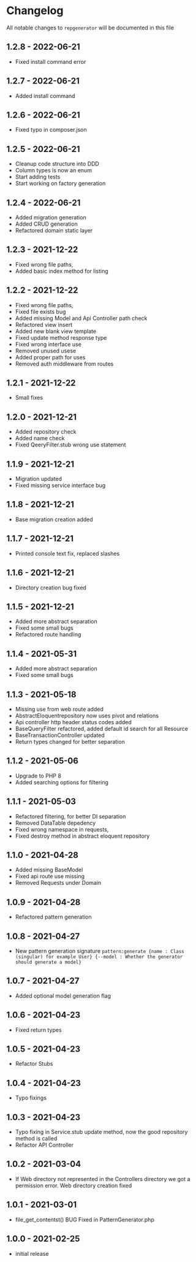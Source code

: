 # Changelog

All notable changes to `repgenerator` will be documented in this file

## 1.2.8 - 2022-06-21
- Fixed install command error

## 1.2.7 - 2022-06-21
- Added install command

## 1.2.6 - 2022-06-21
- Fixed typo in composer.json

## 1.2.5 - 2022-06-21
- Cleanup code structure into DDD
- Column types is now an enum
- Start adding tests
- Start working on factory generation

## 1.2.4 - 2022-06-21
- Added migration generation
- Added CRUD generation
- Refactored domain static layer

## 1.2.3 - 2021-12-22
- Fixed wrong file paths,
- Added basic index method for listing

## 1.2.2 - 2021-12-22
- Fixed wrong file paths,
- Fixed file exists bug
- Added missing Model and Api Controller path check
- Refactored view insert
- Added new blank view template
- Fixed update method response type
- Fixed wrong interface use
- Removed unused usese
- Added proper path for uses
- Removed auth middleware from routes

## 1.2.1 - 2021-12-22
- Small fixes 

## 1.2.0 - 2021-12-21
- Added repository check
- Added name check
- Fixed QeeryFilter.stub wrong use statement

## 1.1.9 - 2021-12-21
- Migration updated
- Fixed missing service interface bug

## 1.1.8 - 2021-12-21
- Base migration creation added

## 1.1.7 - 2021-12-21
- Printed console text fix, replaced slashes

## 1.1.6 - 2021-12-21
- Directory creation bug fixed

## 1.1.5 - 2021-12-21
- Added more abstract separation
- Fixed some small bugs
- Refactored route handling

## 1.1.4 - 2021-05-31
- Added more abstract separation
- Fixed some small bugs

## 1.1.3 - 2021-05-18
- Missing use from web route added
- AbstractEloquentrepository now uses pivot and relations
- Api controller http header status codes added
- BaseQueryFilter refactored, added default id search for all Resource
- BaseTransactionController updated
- Return types changed for better separation

## 1.1.2 - 2021-05-06
- Upgrade to PHP 8
- Added searching options for filtering

## 1.1.1 - 2021-05-03

- Refactored filtering, for better DI separation
- Removed DataTable depedency
- Fixed wrong namespace in requests, 
- Fixed destroy method in abstract eloquent repository

## 1.1.0 - 2021-04-28

- Added missing BaseModel
- Fixed api route use missing
- Removed Requests under Domain

## 1.0.9 - 2021-04-28

- Refactored pattern generation

## 1.0.8 - 2021-04-27

- New pattern generation signature `pattern:generate
  {name : Class (singular) for example User}
  {--model : Whether the generator should generate a model}`

## 1.0.7 - 2021-04-27

- Added optional model generation flag

## 1.0.6 - 2021-04-23

- Fixed return types

## 1.0.5 - 2021-04-23

- Refactor Stubs

## 1.0.4 - 2021-04-23

- Typo fixings

## 1.0.3 - 2021-04-23

- Typo fixing in Service.stub update method, now the good repository method is called
- Refactor API Controller

## 1.0.2 - 2021-03-04

- If Web directory not represented in the Controllers directory we got a permission error. Web directory creation fixed

## 1.0.1 - 2021-03-01

- file_get_contentst() BUG Fixed in PatternGenerator.php

## 1.0.0 - 2021-02-25

- initial release
